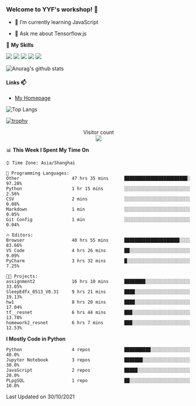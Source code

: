 ### Welcome to YYF's workshop! 👋

<!--
**YifeiYang210/YifeiYang210** is a ✨ _special_ ✨ repository because its `README.md` (this file) appears on your GitHub profile.

Here are some ideas to get you started:

- 🔭 I’m currently working on ...
- 🌱 I’m currently learning ...
- 👯 I’m looking to collaborate on ...
- 🤔 I’m looking for help with ...
- 💬 Ask me about ...
- 📫 How to reach me: ...
- 😄 Pronouns: ...
- ⚡ Fun fact: ...
-->

- 🌱 I’m currently learning JavaScript

- 💬 Ask me about Tensorflow.js

🌟 **My Skills**
<!-- [![](https://img.shields.io/badge/{徽标标题}-{徽标内容}-{徽标颜色}.svg)]({linkUrl}) -->

![](https://img.shields.io/badge/-Python-3f7fbd?logo=Python&logoColor=fff)
![](https://img.shields.io/badge/-DeepLearning-3f7fbd?logo=Pandas&logoColor=fff)
![](https://img.shields.io/badge/-Wechat-3f7fbd?logo=Wechat&logoColor=fff)
![](https://img.shields.io/badge/-C%2B%2B-3f7fbd?logo=C%2B%2B&logoColor=fff)
![](https://img.shields.io/badge/-JavaScript-3f7fbd?logo=JavaScript&logoColor=fff)

![Anurag's github stats](https://github-readme-stats.vercel.app/api?username=YifeiYang210&theme=maroongold)



#### Links 📫

* [My Homepage](https://YifeiYang210.github.io/blog/)

![Top Langs](https://github-readme-stats.vercel.app/api/top-langs/?username=YifeiYang210&hide=roff,c)

[![trophy](https://github-profile-trophy.vercel.app/?username=YifeiYang210&theme=dracula&row=2&column=3)](https://github.com/ryo-ma/github-profile-trophy)

<p align="center"> 
  Visitor count<br>
  <img src="https://profile-counter.glitch.me/YifeiYang210/count.svg" />
</p>

<!--START_SECTION:waka-->
📊 **This Week I Spent My Time On** 

```text
⌚︎ Time Zone: Asia/Shanghai

💬 Programming Languages: 
Other                    47 hrs 35 mins      ████████████████████████░   97.28% 
Python                   1 hr 15 mins        ░░░░░░░░░░░░░░░░░░░░░░░░░   2.56% 
CSV                      2 mins              ░░░░░░░░░░░░░░░░░░░░░░░░░   0.08% 
Markdown                 1 min               ░░░░░░░░░░░░░░░░░░░░░░░░░   0.05% 
Git Config               1 min               ░░░░░░░░░░░░░░░░░░░░░░░░░   0.04%

🔥 Editors: 
Browser                  40 hrs 55 mins      █████████████████████░░░░   83.66% 
VS Code                  4 hrs 26 mins       ██░░░░░░░░░░░░░░░░░░░░░░░   9.09% 
PyCharm                  3 hrs 32 mins       █░░░░░░░░░░░░░░░░░░░░░░░░   7.25%

🐱‍💻 Projects: 
assignment2              16 hrs 10 mins      ████████░░░░░░░░░░░░░░░░░   33.05% 
SleepEdfx_0513_V0.31     9 hrs 21 mins       ████░░░░░░░░░░░░░░░░░░░░░   19.13% 
hw1                      8 hrs 20 mins       ████░░░░░░░░░░░░░░░░░░░░░   17.04% 
tf__resnet               6 hrs 44 mins       ███░░░░░░░░░░░░░░░░░░░░░░   13.78% 
homework2_resnet         6 hrs 7 mins        ███░░░░░░░░░░░░░░░░░░░░░░   12.53%

```

**I Mostly Code in Python** 

```text
Python                   4 repos             ██████████░░░░░░░░░░░░░░░   40.0% 
Jupyter Notebook         3 repos             ███████░░░░░░░░░░░░░░░░░░   30.0% 
JavaScript               2 repos             █████░░░░░░░░░░░░░░░░░░░░   20.0% 
PLpgSQL                  1 repo              ██░░░░░░░░░░░░░░░░░░░░░░░   10.0%

```



 Last Updated on 30/10/2021
<!--END_SECTION:waka-->



